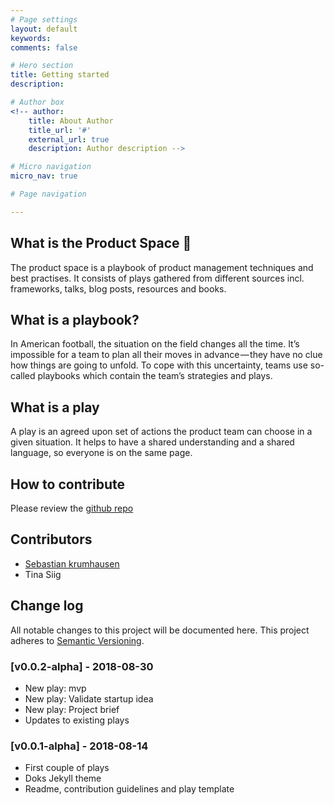 ```yaml
---
# Page settings
layout: default
keywords:
comments: false

# Hero section
title: Getting started
description:

# Author box
<!-- author:
    title: About Author
    title_url: '#'
    external_url: true
    description: Author description -->

# Micro navigation
micro_nav: true

# Page navigation

---
```

## What is the Product Space 🚀
The product space is a playbook of product management techniques and best practises. It consists of plays gathered from different sources incl. frameworks, talks, blog posts, resources and books.

## What is a playbook?
In American football, the situation on the field changes all the time. It’s impossible for a team to plan all their moves in advance — they have no clue how things are going to unfold. To cope with this uncertainty, teams use so-called playbooks which contain the team’s strategies and plays.

## What is a play
A play is an agreed upon set of actions the product team can choose in a given situation. It helps to have a shared understanding and a shared language, so everyone is on the same page.

## How to contribute
Please review the [github repo](https://github.com/mrkrumhausen/product-space)

## Contributors
- [Sebastian krumhausen](https://krumhausen.com?utm_source=product-space&utm_medium=website)
- Tina Siig

## Change log
All notable changes to this project will be documented here. This project adheres to [Semantic Versioning](https://semver.org).

### [v0.0.2-alpha] - 2018-08-30
- New play: mvp
- New play: Validate startup idea
- New play: Project brief
- Updates to existing plays

### [v0.0.1-alpha] - 2018-08-14
- First couple of plays
- Doks Jekyll theme
- Readme, contribution guidelines and play template

